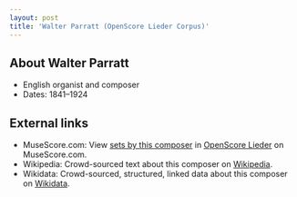```yaml
---
layout: post
title: 'Walter Parratt (OpenScore Lieder Corpus)'
---
```


## About Walter Parratt

- English organist and composer
- Dates: 1841–1924

## External links

- MuseScore.com: View [sets by this composer] in [OpenScore Lieder] on MuseScore.com.
- Wikipedia: Crowd-sourced text about this composer on [Wikipedia].
- Wikidata: Crowd-sourced, structured, linked data about this composer on [Wikidata].

[Wikipedia]: https://en.wikipedia.org/wiki/Walter_Parratt
[Wikidata]: https://www.wikidata.org/wiki/Q1992128
[sets by this composer]: https://musescore.com/openscore-lieder-corpus/sets?order=title&text=Parratt,+Walter
[OpenScore Lieder]: https://musescore.com/openscore-lieder-corpus

